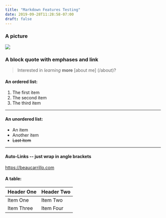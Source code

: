 ```yaml
---
title: "Markdown Features Testing"
date: 2019-09-28T11:28:58-07:00
draft: false
---
```


### A picture
![](/img/desk.jpg)

### A block quote with emphases and link

> Interested in *learning* **more** [about me] (/about)?

#### An ordered list:

1. The first item
2. The second item
3. The third item

---

#### An unordered list:

- An item
- Another item
- ~~Last item~~

---

#### Auto-Links -- just wrap in angle brackets
<https://beaucarrillo.com>


#### A table:
| Header One     | Header Two     |
| :------------- | :------------- |
| Item One       | Item Two       |
| Item Three     | Item Four       |
